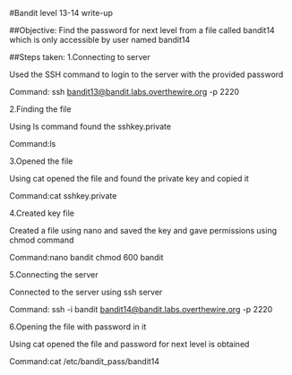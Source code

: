 #Bandit level 13-14 write-up

##Objective: Find the password for next level from a file called bandit14 which is only accessible by user named bandit14

##Steps taken: 1.Connecting to server

Used the SSH command to login to the server with the provided password

Command: ssh bandit13@bandit.labs.overthewire.org -p 2220

2.Finding the file

Using ls command found the sshkey.private

Command:ls

3.Opened the file

Using cat opened the file and found the private key and copied it

Command:cat sshkey.private

4.Created key file

Created a file using nano and saved the key and gave permissions using chmod command

Command:nano bandit
chmod 600 bandit

5.Connecting the server

Connected to the server using ssh server

Command: ssh -i bandit bandit14@bandit.labs.overthewire.org -p 2220

6.Opening the file with password in it

Using cat opened the file and password for next level is obtained

Command:cat /etc/bandit_pass/bandit14
